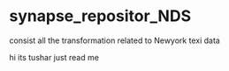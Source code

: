 # synapse_repositor_NDS
consist all the transformation related to Newyork texi data 

hi its tushar just read me 
